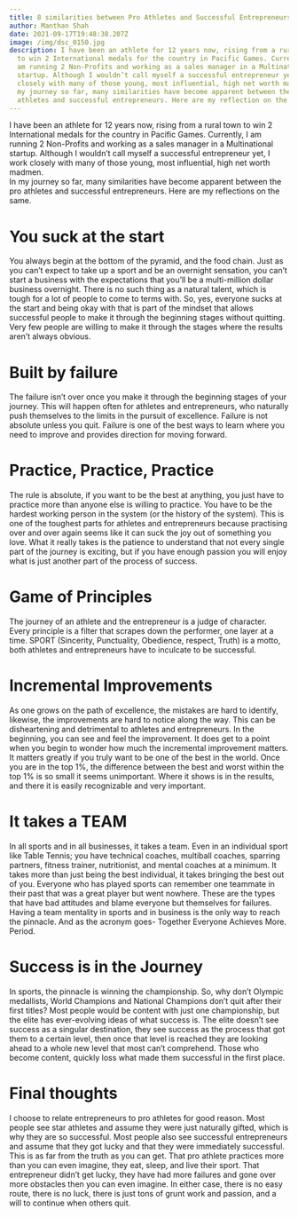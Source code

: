 ```yaml
---
title: 8 similarities between Pro Athletes and Successful Entrepreneurs
author: Manthan Shah
date: 2021-09-17T19:48:38.207Z
image: /img/dsc_0150.jpg
description: I have been an athlete for 12 years now, rising from a rural town
  to win 2 International medals for the country in Pacific Games. Currently, I
  am running 2 Non-Profits and working as a sales manager in a Multinational
  startup. Although I wouldn’t call myself a successful entrepreneur yet, I work
  closely with many of those young, most influential, high net worth madmen. In
  my journey so far, many similarities have become apparent between the pro
  athletes and successful entrepreneurs. Here are my reflection on the same.
---
```

<!--StartFragment-->

I have been an athlete for 12 years now, rising from a rural town to win 2 International medals for the country in Pacific Games. Currently, I am running 2 Non-Profits and working as a sales manager in a Multinational startup. Although I wouldn’t call myself a successful entrepreneur yet, I work closely with many of those young, most influential, high net worth madmen.\
In my journey so far, many similarities have become apparent between the pro athletes and successful entrepreneurs. Here are my reflections on the same.

# You suck at the start

You always begin at the bottom of the pyramid, and the food chain. Just as you can’t expect to take up a sport and be an overnight sensation, you can’t start a business with the expectations that you’ll be a multi-million dollar business overnight. There is no such thing as a natural talent, which is tough for a lot of people to come to terms with. So, yes, everyone sucks at the start and being okay with that is part of the mindset that allows successful people to make it through the beginning stages without quitting. Very few people are willing to make it through the stages where the results aren’t always obvious.

# Built by failure

The failure isn’t over once you make it through the beginning stages of your journey. This will happen often for athletes and entrepreneurs, who naturally push themselves to the limits in the pursuit of excellence. Failure is not absolute unless you quit. Failure is one of the best ways to learn where you need to improve and provides direction for moving forward.

# Practice, Practice, Practice

The rule is absolute, if you want to be the best at anything, you just have to practice more than anyone else is willing to practice. You have to be the hardest working person in the system (or the history of the system). This is one of the toughest parts for athletes and entrepreneurs because practising over and over again seems like it can suck the joy out of something you love. What it really takes is the patience to understand that not every single part of the journey is exciting, but if you have enough passion you will enjoy what is just another part of the process of success.

# Game of Principles

The journey of an athlete and the entrepreneur is a judge of character. Every principle is a filter that scrapes down the performer, one layer at a time. SPORT (Sincerity, Punctuality, Obedience, respect, Truth) is a motto, both athletes and entrepreneurs have to inculcate to be successful.

# Incremental Improvements

As one grows on the path of excellence, the mistakes are hard to identify, likewise, the improvements are hard to notice along the way. This can be disheartening and detrimental to athletes and entrepreneurs. In the beginning, you can see and feel the improvement. It does get to a point when you begin to wonder how much the incremental improvement matters. It matters greatly if you truly want to be one of the best in the world. Once you are in the top 1%, the difference between the best and worst within the top 1% is so small it seems unimportant. Where it shows is in the results, and there it is easily recognizable and very important.

# It takes a TEAM

In all sports and in all businesses, it takes a team. Even in an individual sport like Table Tennis; you have technical coaches, multiball coaches, sparring partners, fitness trainer, nutritionist, and mental coaches at a minimum. It takes more than just being the best individual, it takes bringing the best out of you. Everyone who has played sports can remember one teammate in their past that was a great player but went nowhere. These are the types that have bad attitudes and blame everyone but themselves for failures. Having a team mentality in sports and in business is the only way to reach the pinnacle. And as the acronym goes- Together Everyone Achieves More. Period.

# Success is in the Journey

In sports, the pinnacle is winning the championship. So, why don’t Olympic medallists, World Champions and National Champions don’t quit after their first titles? Most people would be content with just one championship, but the elite has ever-evolving ideas of what success is. The elite doesn’t see success as a singular destination, they see success as the process that got them to a certain level, then once that level is reached they are looking ahead to a whole new level that most can’t comprehend. Those who become content, quickly loss what made them successful in the first place.

# Final thoughts

I choose to relate entrepreneurs to pro athletes for good reason. Most people see star athletes and assume they were just naturally gifted, which is why they are so successful. Most people also see successful entrepreneurs and assume that they got lucky and that they were immediately successful. This is as far from the truth as you can get. That pro athlete practices more than you can even imagine, they eat, sleep, and live their sport. That entrepreneur didn’t get lucky, they have had more failures and gone over more obstacles then you can even imagine. In either case, there is no easy route, there is no luck, there is just tons of grunt work and passion, and a will to continue when others quit.

<!--EndFragment-->